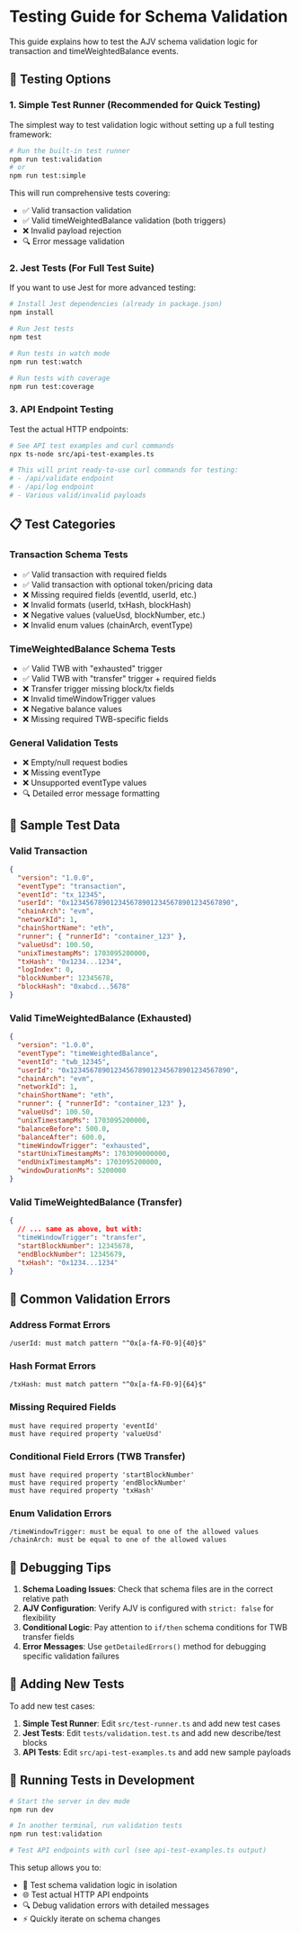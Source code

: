 # Testing Guide for Schema Validation

This guide explains how to test the AJV schema validation logic for transaction and timeWeightedBalance events.

## 🧪 Testing Options

### 1. Simple Test Runner (Recommended for Quick Testing)

The simplest way to test validation logic without setting up a full testing framework:

```bash
# Run the built-in test runner
npm run test:validation
# or
npm run test:simple
```

This will run comprehensive tests covering:
- ✅ Valid transaction validation
- ✅ Valid timeWeightedBalance validation (both triggers)
- ❌ Invalid payload rejection
- 🔍 Error message validation

### 2. Jest Tests (For Full Test Suite)

If you want to use Jest for more advanced testing:

```bash
# Install Jest dependencies (already in package.json)
npm install

# Run Jest tests
npm test

# Run tests in watch mode
npm run test:watch

# Run tests with coverage
npm run test:coverage
```

### 3. API Endpoint Testing

Test the actual HTTP endpoints:

```bash
# See API test examples and curl commands
npx ts-node src/api-test-examples.ts

# This will print ready-to-use curl commands for testing:
# - /api/validate endpoint
# - /api/log endpoint  
# - Various valid/invalid payloads
```

## 📋 Test Categories

### Transaction Schema Tests
- ✅ Valid transaction with required fields
- ✅ Valid transaction with optional token/pricing data
- ❌ Missing required fields (eventId, userId, etc.)
- ❌ Invalid formats (userId, txHash, blockHash)
- ❌ Negative values (valueUsd, blockNumber, etc.)
- ❌ Invalid enum values (chainArch, eventType)

### TimeWeightedBalance Schema Tests
- ✅ Valid TWB with "exhausted" trigger
- ✅ Valid TWB with "transfer" trigger + required fields
- ❌ Transfer trigger missing block/tx fields
- ❌ Invalid timeWindowTrigger values
- ❌ Negative balance values
- ❌ Missing required TWB-specific fields

### General Validation Tests
- ❌ Empty/null request bodies
- ❌ Missing eventType
- ❌ Unsupported eventType values
- 🔍 Detailed error message formatting

## 🎯 Sample Test Data

### Valid Transaction
```json
{
  "version": "1.0.0",
  "eventType": "transaction",
  "eventId": "tx_12345",
  "userId": "0x1234567890123456789012345678901234567890",
  "chainArch": "evm",
  "networkId": 1,
  "chainShortName": "eth",
  "runner": { "runnerId": "container_123" },
  "valueUsd": 100.50,
  "unixTimestampMs": 1703095200000,
  "txHash": "0x1234...1234",
  "logIndex": 0,
  "blockNumber": 12345678,
  "blockHash": "0xabcd...5678"
}
```

### Valid TimeWeightedBalance (Exhausted)
```json
{
  "version": "1.0.0",
  "eventType": "timeWeightedBalance",
  "eventId": "twb_12345",
  "userId": "0x1234567890123456789012345678901234567890",
  "chainArch": "evm",
  "networkId": 1,
  "chainShortName": "eth",
  "runner": { "runnerId": "container_123" },
  "valueUsd": 100.50,
  "unixTimestampMs": 1703095200000,
  "balanceBefore": 500.0,
  "balanceAfter": 600.0,
  "timeWindowTrigger": "exhausted",
  "startUnixTimestampMs": 1703090000000,
  "endUnixTimestampMs": 1703095200000,
  "windowDurationMs": 5200000
}
```

### Valid TimeWeightedBalance (Transfer)
```json
{
  // ... same as above, but with:
  "timeWindowTrigger": "transfer",
  "startBlockNumber": 12345678,
  "endBlockNumber": 12345679,
  "txHash": "0x1234...1234"
}
```

## 🐛 Common Validation Errors

### Address Format Errors
```
/userId: must match pattern "^0x[a-fA-F0-9]{40}$"
```

### Hash Format Errors  
```
/txHash: must match pattern "^0x[a-fA-F0-9]{64}$"
```

### Missing Required Fields
```
must have required property 'eventId'
must have required property 'valueUsd'
```

### Conditional Field Errors (TWB Transfer)
```
must have required property 'startBlockNumber'
must have required property 'endBlockNumber' 
must have required property 'txHash'
```

### Enum Validation Errors
```
/timeWindowTrigger: must be equal to one of the allowed values
/chainArch: must be equal to one of the allowed values
```

## 🔧 Debugging Tips

1. **Schema Loading Issues**: Check that schema files are in the correct relative path
2. **AJV Configuration**: Verify AJV is configured with `strict: false` for flexibility
3. **Conditional Logic**: Pay attention to `if/then` schema conditions for TWB transfer fields
4. **Error Messages**: Use `getDetailedErrors()` method for debugging specific validation failures

## 📝 Adding New Tests

To add new test cases:

1. **Simple Test Runner**: Edit `src/test-runner.ts` and add new test cases
2. **Jest Tests**: Edit `tests/validation.test.ts` and add new describe/test blocks  
3. **API Tests**: Edit `src/api-test-examples.ts` and add new sample payloads

## 🚀 Running Tests in Development

```bash
# Start the server in dev mode
npm run dev

# In another terminal, run validation tests
npm run test:validation

# Test API endpoints with curl (see api-test-examples.ts output)
```

This setup allows you to:
- 🧪 Test schema validation logic in isolation
- 🌐 Test actual HTTP API endpoints
- 🔍 Debug validation errors with detailed messages
- ⚡ Quickly iterate on schema changes 